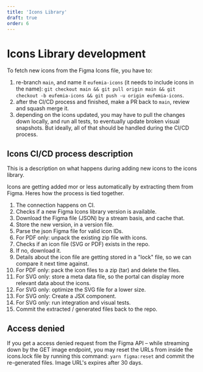 ```yaml
---
title: 'Icons Library'
draft: true
order: 6
---
```


# Icons Library development

To fetch new icons from the Figma Icons file, you have to:

1. re-branch `main`, and name it `eufemia-icons` (it needs to include icons in the name): `git checkout main && git pull origin main && git checkout -b eufemia-icons && git push -u origin eufemia-icons`.
1. after the CI/CD process and finished, make a PR back to `main`, review and squash merge it.
1. depending on the icons updated, you may have to pull the changes down locally, and run all tests, to eventually update broken visual snapshots. But ideally, all of that should be handled during the CI/CD process.

## Icons CI/CD process description

This is a description on what happens during adding new icons to the icons library.

Icons are getting added mor or less automatically by extracting them from Figma. Heres how the process is tied together.

1. The connection happens on CI.
1. Checks if a new Figma Icons library version is available.
1. Download the Figma file (JSON) by a stream basis, and cache that.
1. Store the new version, in a version file.
1. Parse the json Figma file for valid icon IDs.
1. For PDF only: unpack the existing zip file with icons.
1. Checks if an icon file (SVG or PDF) exists in the repo.
1. If no, download it.
1. Details about the icon file are getting stored in a "lock" file, so we can compare it next time against.
1. For PDF only: pack the icon files to a zip (tar) and delete the files.
1. For SVG only: store a meta data file, so the portal can display more relevant data about the icons.
1. For SVG only: optimize the SVG file for a lower size.
1. For SVG only: Create a JSX component.
1. For SVG only: run integration and visual tests.
1. Commit the extracted / generated files back to the repo.

## Access denied

If you get a access denied request from the Figma API – while streaming down by the GET image endpoint, you may reset the URLs from inside the icons.lock file by running this command: `yarn figma:reset` and commit the re-generated files. Image URL's expires after 30 days.
